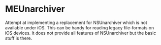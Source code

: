 # MEUnarchiver
Attempt at implementing a replacement for NSUnarchiver which is not available under iOS. This can be handy for reading legacy file-formats on iOS devices. It does not provide all features of NSUnarchiver but the basic stuff is there.
